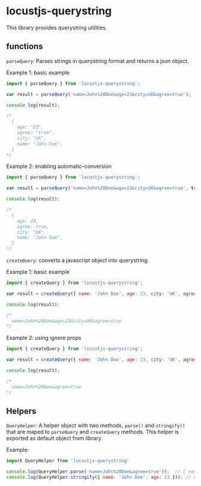# locustjs-querystring
This library provides querystring utilities.

## functions
`parseQuery`: Parses strings in querystring format and returns a json object.

Example 1: basic example
```javascript
import { parseQuery } from 'locustjs-querystring';

var result = parseQuery('name=John%20Doe&age=23&city=UK&agree=true');

console.log(result);

/*
  {
    age: "23",
    agree: "true",
    city: "UK",
    name: "John Doe",
  }
*/
```

Example 2: enabling automatic-conversion
```javascript
import { parseQuery } from 'locustjs-querystring';

var result = parseQuery('name=John%20Doe&age=23&city=UK&agree=true', true);

console.log(result);

/*
  {
    age: 23,
    agree: true,
    city: "UK",
    name: "John Doe",
  }
*/
```
`createQuery`: converts a javascript object into querystring.

Example 1: basic example
```javascript
import { createQuery } from 'locustjs-querystring';

var result = createQuery({ name: 'John Doe', age: 23, city: 'UK', agree: true });

console.log(result);

/*
  name=John%20Doe&age=23&city=UK&agree=true
*/
```

Example 2: using ignore props
```javascript
import { createQuery } from 'locustjs-querystring';

var result = createQuery({ name: 'John Doe', age: 23, city: 'UK', agree: true }, 'age,city');

console.log(result);

/*
  name=John%20Doe&agree=true
*/
```

## Helpers

`QueryHelper`: A helper object with two methods, `parse()` and `stringify()` that are maped to `parseQuery` and `createQuery` methods. This helper is exported as default object from library.

Example:
```javascript
import QueryHelper from 'locustjs-querystring'

console.log(QueryHelper.parse('name=John%20Doe&agree=true'));  // { name: 'John Doe', agree: 'true' }
console.log(QueryHelper.stringify({ name: 'John Doe', age: 23 })); // name=John%20Doe&age=23

```
